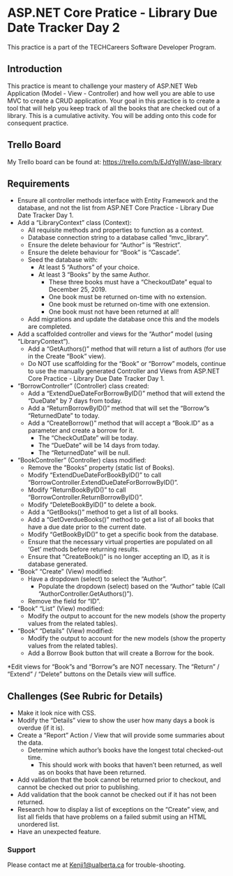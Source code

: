# ASP.NET Core Pratice - Library Due Date Tracker Day 2
This practice is a part of the TECHCareers Software Developer Program.

## Introduction
This practice is meant to challenge your mastery of ASP.NET Web Application (Model - View - Controller) and how well you are able to use MVC to create a CRUD application. Your goal in this practice is to create a tool that will help you keep track of all the books that are checked out of a library. This is a cumulative activity. You will be adding onto this code for consequent practice.

## Trello Board
My Trello board can be found at: https://trello.com/b/EJdYgIlW/asp-library

## Requirements
* Ensure all controller methods interface with Entity Framework and the database, and not the list from ASP.NET Core Practice - Library Due Date Tracker Day 1.
* Add a “LibraryContext” class (Context):
  * All requisite methods and properties to function as a context.
  * Database connection string to a database called “mvc_library”.
  * Ensure the delete behaviour for “Author” is “Restrict”.
  * Ensure the delete behaviour for “Book” is “Cascade”.
  * Seed the database with:
    * At least 5 “Authors” of your choice.
    * At least 3 “Books” by the same Author.
      * These three books must have a “CheckoutDate” equal to December 25, 2019.
      * One book must be returned on-time with no extension.
      * One book must be returned on-time with one extension.
      * One book must not have been returned at all!
  * Add migrations and update the database once this and the models are completed.
* Add a scaffolded controller and views for the “Author” model (using “LibraryContext”).
  * Add a “GetAuthors()” method that will return a list of authors (for use in the Create “Book” view).
  * Do NOT use scaffolding for the “Book” or “Borrow” models, continue to use the manually generated Controller and Views from ASP.NET Core Practice -   Library Due Date Tracker Day 1.
* “BorrowController” (Controller) class created:
  * Add a “ExtendDueDateForBorrowByID()” method that will extend the “DueDate” by 7 days from today.
  * Add a “ReturnBorrowByID()” method that will set the “Borrow”s “ReturnedDate” to today.
  * Add a “CreateBorrow()” method that will accept a “Book.ID” as a parameter and create a borrow for it.
    * The “CheckOutDate” will be today.
    * The “DueDate” will be 14 days from today.
    * The “ReturnedDate” will be null.
* “BookController” (Controller) class modified:
  * Remove the “Books” property (static list of Books).
  * Modify “ExtendDueDateForBookByID()” to call “BorrowController.ExtendDueDateForBorrowByID()”.
  * Modify “ReturnBookByID()” to call “BorrowController.ReturnBorrowByID()”.
  * Modify “DeleteBookByID()” to delete a book.
  * Add a “GetBooks()” method to get a list of all books.
  * Add a “GetOverdueBooks()” method to get a list of all books that have a due date prior to the current date.
  * Modify “GetBookByID()” to get a specific book from the database.
  * Ensure that the necessary virtual properties are populated on all ‘Get’ methods before returning results.
  * Ensure that “CreateBook()” is no longer accepting an ID, as it is database generated.
* “Book” “Create” (View) modified:
  * Have a dropdown (select) to select the “Author”.
    * Populate the dropdown (select) based on the “Author” table (Call “AuthorController.GetAuthors()”).
  * Remove the field for “ID”.
* “Book” “List” (View) modified:
  * Modify the output to account for the new models (show the property values from the related tables).
* “Book” “Details” (View) modified:
  * Modify the output to account for the new models (show the property values from the related tables).
  * Add a Borrow Book button that will create a Borrow for the book.

*Edit views for “Book”s and “Borrow”s are NOT necessary. The “Return” / “Extend” / “Delete” buttons on the Details view will suffice.

## Challenges (See Rubric for Details)
* Make it look nice with CSS.
* Modify the “Details” view to show the user how many days a book is overdue (if it is).
* Create a “Report” Action / View that will provide some summaries about the data.
  * Determine which author’s books have the longest total checked-out time.
    * This should work with books that haven’t been returned, as well as on books that have been returned.
* Add validation that the book cannot be returned prior to checkout, and cannot be checked out prior to publishing.
* Add validation that the book cannot be checked out if it has not been returned.
* Research how to display a list of exceptions on the “Create” view, and list all fields that have problems on a failed submit using an HTML unordered list.
* Have an unexpected feature.


### Support
Please contact me at Kenji1@ualberta.ca for trouble-shooting.
